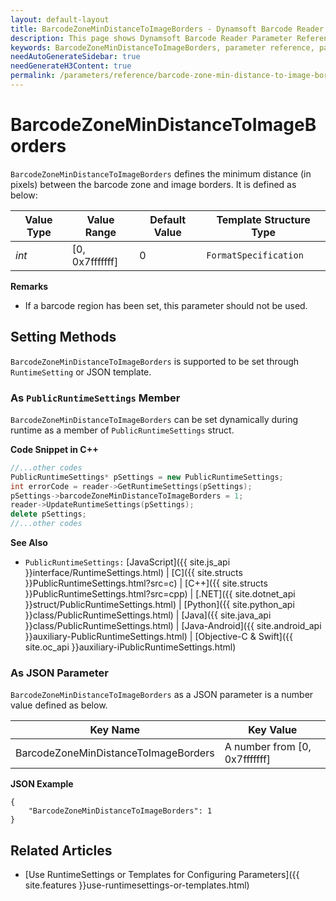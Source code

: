```yaml
---
layout: default-layout
title: BarcodeZoneMinDistanceToImageBorders - Dynamsoft Barcode Reader Parameter Reference
description: This page shows Dynamsoft Barcode Reader Parameter Reference for BarcodeZoneMinDistanceToImageBorders.
keywords: BarcodeZoneMinDistanceToImageBorders, parameter reference, parameter
needAutoGenerateSidebar: true
needGenerateH3Content: true
permalink: /parameters/reference/barcode-zone-min-distance-to-image-borders.html
---
```



# BarcodeZoneMinDistanceToImageBorders 

`BarcodeZoneMinDistanceToImageBorders` defines the minimum distance (in pixels) between the barcode zone and image borders. It is defined as below:

| Value Type | Value Range | Default Value | Template Structure Type |
| ---------- | ----------- | ------------- | ----------------------- |
| *int* | [0, 0x7fffffff] | 0 | `FormatSpecification` |


**Remarks**  
- If a barcode region has been set, this parameter should not be used.


    
## Setting Methods
`BarcodeZoneMinDistanceToImageBorders` is supported to be set through `RuntimeSetting` or JSON template.

### As `PublicRuntimeSettings` Member
`BarcodeZoneMinDistanceToImageBorders` can be set dynamically during runtime as a member of `PublicRuntimeSettings` struct.


**Code Snippet in C++**
```cpp
//...other codes
PublicRuntimeSettings* pSettings = new PublicRuntimeSettings;
int errorCode = reader->GetRuntimeSettings(pSettings);
pSettings->barcodeZoneMinDistanceToImageBorders = 1;
reader->UpdateRuntimeSettings(pSettings);
delete pSettings;
//...other codes
```



**See Also**      
- `PublicRuntimeSettings:` [JavaScript]({{ site.js_api }}interface/RuntimeSettings.html) \| [C]({{ site.structs }}PublicRuntimeSettings.html?src=c) \| [C++]({{ site.structs }}PublicRuntimeSettings.html?src=cpp) \| [.NET]({{ site.dotnet_api }}struct/PublicRuntimeSettings.html) \| [Python]({{ site.python_api }}class/PublicRuntimeSettings.html) \| [Java]({{ site.java_api }}class/PublicRuntimeSettings.html) \| [Java-Android]({{ site.android_api }}auxiliary-PublicRuntimeSettings.html) \| [Objective-C & Swift]({{ site.oc_api }}auxiliary-iPublicRuntimeSettings.html)


### As JSON Parameter
`BarcodeZoneMinDistanceToImageBorders` as a JSON parameter is a number value defined as below.   

| Key Name | Key Value |
| -------- | --------- |
| BarcodeZoneMinDistanceToImageBorders | A number from [0, 0x7fffffff] |


**JSON Example**   
```
{
    "BarcodeZoneMinDistanceToImageBorders": 1
}
```


<!--
## Impacts on Performance
### Speed
Setting `BarcodeZoneMinDistanceToImageBorders` to a appropriate value may speed up the process when barcodes are partly out of the iamge border.

### Read Rate
`BarcodeZoneMinDistanceToImageBorders` has no influence on the Read Rate.

### Accuracy
`BarcodeZoneMinDistanceToImageBorders` has no influence on the Accuracy.

-->
## Related Articles
- [Use RuntimeSettings or Templates for Configuring Parameters]({{ site.features }}use-runtimesettings-or-templates.html)
